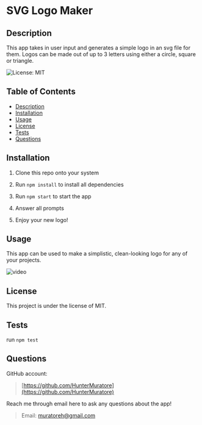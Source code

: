 # SVG Logo Maker

## Description

This app takes in user input and generates a simple logo in an svg file for them. Logos can be made out of up to 3 letters using either a circle, square or triangle.

![License: MIT](https://img.shields.io/badge/License-MIT-yellow.svg)

## Table of Contents

- [Description](#description)
- [Installation](#installation)
- [Usage](#usage)
- [License](#license)
- [Tests](#tests)
- [Questions](#questions)

## Installation

1. Clone this repo onto your system

2. Run `npm install` to install all dependencies

3. Run `npm start` to start the app

4. Answer all prompts

5. Enjoy your new logo!

## Usage

This app can be used to make a simplistic, clean-looking logo for any of your projects.

![video](video)

## License

This project is under the license of MIT.

## Tests

run `npm test`

## Questions

GitHub account:

>[https://github.com/HunterMuratore](https://github.com/HunterMuratore)

Reach me through email here to ask any questions about the app!

>Email: [muratoreh@gmail.com](mailto:muratoreh@gmail.com)

